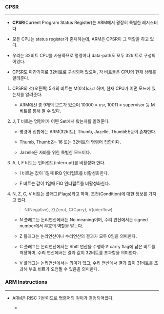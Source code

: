 ### CPSR
---
* **CPSR**(Current Program Status Register)는 ARM에서 굉장히 특별한 레지스터다.

* 모든 CPU는 status register가 존재하는데, ARM은 CPSR이 그 역할을 하고 있다.

* 우리는 32비트 CPU를 사용하므로 명령어나 data-path도 모두 32비트로 구성되어있다.

* CPSR도 마찬가지로 32비트로 구성되어 있으며, 각 비트들은 CPU의 현재 상태를 알려준다.

1. CPSR의 첫(오른쪽) 5개의 비트는 M[0:4]라고 하며, 현재 CPU가 어떤 모드에 있는지를 알려준다.
    * ARM에선 총 9개의 모드가 있으며 10000 = usr, 10011 = supervisor 등 M 비트를 통해 알 수 있다.

2. J, T 비트는 명령어가 어떤 Set에서 왔는지를 알려준다.
    * 명령어 집합에는 ARM(32비트), Thumb, Jazelle, ThumbEE등이 존재한다.

    * Thumb, Thumb2는 16 또는 32비트의 명령어 집합이다.
    
    * Jazelle은 자바를 위한 특별한 모드이다.

3. A, I, F 비트는 인터럽트(Interrupt)를 비활성화 한다.
    
    * I 비트는 값이 1일때 IRQ 인터럽트를 비활성화한다.

    * F 비트는 값이 1일때 FIQ 인터럽트를 비활성화한다.

4. N, Z, C, V 비트는 플래그(Flags)라고 하며, 조건(Condition)에 대한 정보를 가지고 있다.
    > N(Negative), Z(Zero), C(Carry), V(oVerflow)

    * N 플래그는 논리연산에서는 No meaning이며, 수리 연산에서는 signed number에서 부호의 역할을 맡는다.

    * Z 플래그는 논리연산이나 수리연산의 결과가 모두 0임을 의미한다.

    * C 플래그는 논리연산에서는 Shift 연산을 수행하고 carry flag에 남은 비트를 저장하며, 수리 연산에서는 결과 값이 32비트를 초과함을 의미한다.

    * V 플래그는 논리연산에서는 의미가 없고, 수리 연산에서 결과 값이 31비트를 초과해 부호 비트가 오염될 수 있음을 의미한다.

 
### ARM Instructions
---
* ARM은 RISC 기반이므로 명령어의 길이가 결정되어있다.

    *
